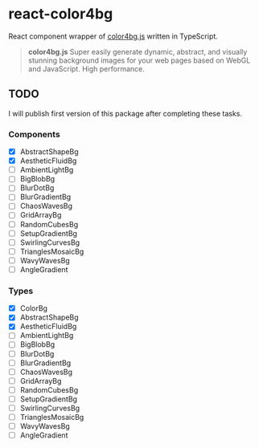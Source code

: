 # react-color4bg

React component wrapper of [color4bg.js](https://github.com/winterx/color4bg.js) written in TypeScript.

> **color4bg.js**
> Super easily generate dynamic, abstract, and visually stunning background images for your web pages based on WebGL and JavaScript. High performance.

## TODO

I will publish first version of this package after completing these tasks.

### Components

- [x] AbstractShapeBg
- [x] AestheticFluidBg
- [ ] AmbientLightBg
- [ ] BigBlobBg
- [ ] BlurDotBg
- [ ] BlurGradientBg
- [ ] ChaosWavesBg
- [ ] GridArrayBg
- [ ] RandomCubesBg
- [ ] SetupGradientBg
- [ ] SwirlingCurvesBg
- [ ] TrianglesMosaicBg
- [ ] WavyWavesBg
- [ ] AngleGradient

### Types

- [x] ColorBg
- [x] AbstractShapeBg
- [x] AestheticFluidBg
- [ ] AmbientLightBg
- [ ] BigBlobBg
- [ ] BlurDotBg
- [ ] BlurGradientBg
- [ ] ChaosWavesBg
- [ ] GridArrayBg
- [ ] RandomCubesBg
- [ ] SetupGradientBg
- [ ] SwirlingCurvesBg
- [ ] TrianglesMosaicBg
- [ ] WavyWavesBg
- [ ] AngleGradient
